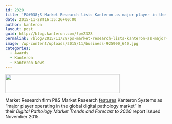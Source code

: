 ```yaml
---
id: 2328
title: 'P&#038;S Market Research lists Kanteron as major player in the global digital pathology market'
date: 2015-11-28T16:35:26+00:00
author: kanteron
layout: post
guid: http://blog.kanteron.com/?p=2328
permalink: /blog/2015/11/28/ps-market-research-lists-kanteron-as-major-player-in-the-global-digital-pathology-market/
image: /wp-content/uploads/2015/11/business-925900_640.jpg
categories:
  - Awards
  - Kanteron
  - Kanteron News
---
```

[<img class="aligncenter" src="https://www.psmarketresearch.com/images/logo.png" alt="" width="357" height="59" />](https://www.psmarketresearch.com)

Market Research firm P&S Market Research <a href="http://newslive7.in/press-releases/post/18814/digital-pathology-market-trends-and-forecast-to-2020-p-s-market-research" target="_blank">features</a> Kanteron Systems as &#8220;major player operating in the global digital pathology market&#8221; in their _Digital Pathology Market Trends and Forecast to 2020_ report issued November 2015.
